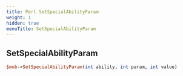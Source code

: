 ```yaml
---
title: Perl SetSpecialAbilityParam
weight: 1
hidden: true
menuTitle: SetSpecialAbilityParam
---
```

## SetSpecialAbilityParam
```perl
$mob->SetSpecialAbilityParam(int ability, int param, int value)
```
